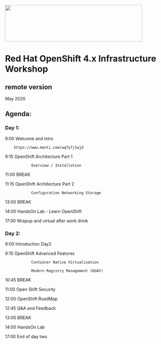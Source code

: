 <img src="https://github.com/alfbach/OCP_Arch/blob/master/logo.png" width="450" height="120">


# Red Hat OpenShift 4.x Infrastructure Workshop
## remote version

May 2020

## Agenda:


### Day 1:

9:00		Welcome and Intro

		https://www.menti.com/wq7y7j1wjd
		

9:15		OpenShift Architecture Part 1

				Overview / Installation

11:00		BREAK

11:15		OpenShift Architecture Part 2

				Configuration Networking Storage

13:00		BREAK

14:00		HandsOn Lab - Learn OpenShift 

17:00		Wrapup and virtual after work drink




### Day 2:

9:00		Introduction Day2

9:15		OpenShift Advanced Features

				Container Native Virtualisation

				Modern Registry Management (QUAY)				

10:45		BREAK

11:00		Open Shift Security

12:00		OpenShift RoadMap			

12:45		Q&A and Feedback

13:00		BREAK

14:00		HandsOn Lab 

17:00		End of day two

